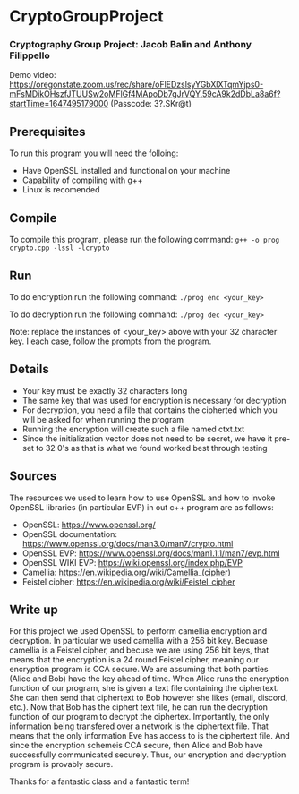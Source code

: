 # CryptoGroupProject
### Cryptography Group Project: Jacob Balin and Anthony Filippello
Demo video: https://oregonstate.zoom.us/rec/share/oFlEDzslsyYGbXlXTqmYjps0-mFsMDikOHszfJTUUSw2oMFlGf4MApoDb7gJrVQY.59cA9k2dDbLa8a6f?startTime=1647495179000 (Passcode: 3?.SKr@t)

## **Prerequisites**
To run this program you will need the folloing:
- Have OpenSSL installed and functional on your machine
- Capability of compiling with g++
- Linux is recomended
## **Compile**
To compile this program, please run the following command:
    ```
    g++ -o prog crypto.cpp -lssl -lcrypto
    ```

## **Run**
To do encryption run the following command:
    ```
    ./prog enc <your_key>
    ```

To do decryption run the following command:
    ```
    ./prog dec <your_key>
    ```
    
Note: replace the instances of <your_key> above with your 32 character key. I each case, follow the prompts from the program.

## **Details**
- Your key must be exactly 32 characters long
- The same key that was used for encryption is necessary for decryption
- For decryption, you need a file that contains the cipherted which you will be asked for when running the program
- Running the encryption will create such a file named ctxt.txt
- Since the initialization vector does not need to be secret, we have it pre-set to 32 0's as that is what we found worked best through testing
## **Sources**
The resources we used to learn how to use OpenSSL and how to invoke OpenSSL libraries (in particular EVP) in out c++ program are as follows:
- OpenSSL: https://www.openssl.org/
- OpenSSL documentation: https://www.openssl.org/docs/man3.0/man7/crypto.html
- OpenSSL EVP: https://www.openssl.org/docs/man1.1.1/man7/evp.html
- OpenSSL WIKI EVP: https://wiki.openssl.org/index.php/EVP
- Camellia: https://en.wikipedia.org/wiki/Camellia_(cipher)
- Feistel cipher: https://en.wikipedia.org/wiki/Feistel_cipher

## **Write up**
For this project we used OpenSSL to perform camellia encryption and decryption. In particular we used camellia with a 256 bit key. Becuase camellia is a Feistel cipher, and becuse we are using 256 bit keys, that means that the encryption is a 24 round Feistel cipher, meaning our encryption program is CCA secure. We are assuming that both parties (Alice and Bob) have the key ahead of time. When Alice runs the encryption function of our program, she is given a text file containing the ciphertext. She can then send that ciphertext to Bob however she likes (email, discord, etc.). Now that Bob has the ciphert text file, he can run the decryption function of our program to decrypt the ciphertex. Importantly, the only information being transfered over a network is the ciphertext file. That means that the only information Eve has access to is the ciphertext file. And since the encryption schemeis CCA secure, then Alice and Bob have successfully communicated securely. Thus, our encryption and decryption program is provably secure.

Thanks for a fantastic class and a fantastic term!
